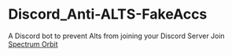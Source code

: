 # Discord_Anti-ALTS-FakeAccs
A Discord bot to prevent Alts from joining your Discord Server  Join [Spectrum Orbit](https://discord.gg/vVf7yWuDcX)

